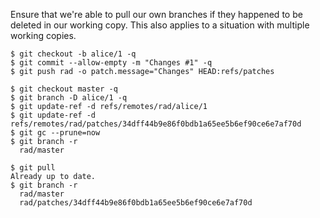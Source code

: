 Ensure that we're able to pull our own branches if they happened to be deleted
in our working copy. This also applies to a situation with multiple working
copies.

```
$ git checkout -b alice/1 -q
$ git commit --allow-empty -m "Changes #1" -q
$ git push rad -o patch.message="Changes" HEAD:refs/patches
```

```
$ git checkout master -q
$ git branch -D alice/1 -q
$ git update-ref -d refs/remotes/rad/alice/1
$ git update-ref -d refs/remotes/rad/patches/34dff44b9e86f0bdb1a65ee5b6ef90ce6e7af70d
$ git gc --prune=now
$ git branch -r
  rad/master
```

```
$ git pull
Already up to date.
$ git branch -r
  rad/master
  rad/patches/34dff44b9e86f0bdb1a65ee5b6ef90ce6e7af70d
```
